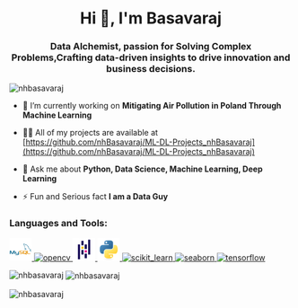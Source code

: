 <h1 align="center">Hi 👋, I'm Basavaraj</h1>
<h3 align="center">Data Alchemist, passion for Solving Complex Problems,Crafting data-driven insights to drive innovation and business decisions.</h3>

<p align="left"> <img src="https://komarev.com/ghpvc/?username=nhbasavaraj&label=Profile%20views&color=0e75b6&style=flat" alt="nhbasavaraj" /> </p>

- 🔭 I’m currently working on **Mitigating Air Pollution in Poland Through Machine Learning**

- 👨‍💻 All of my projects are available at [https://github.com/nhBasavaraj/ML-DL-Projects_nhBasavaraj](https://github.com/nhBasavaraj/ML-DL-Projects_nhBasavaraj)

- 💬 Ask me about **Python, Data Science, Machine Learning, Deep Learning**

- ⚡ Fun and Serious fact **I am a Data Guy**



<h3 align="left">Languages and Tools:</h3>
<p align="left"> <a href="https://www.mysql.com/" target="_blank" rel="noreferrer"> <img src="https://raw.githubusercontent.com/devicons/devicon/master/icons/mysql/mysql-original-wordmark.svg" alt="mysql" width="40" height="40"/> </a> <a href="https://opencv.org/" target="_blank" rel="noreferrer"> <img src="https://www.vectorlogo.zone/logos/opencv/opencv-icon.svg" alt="opencv" width="40" height="40"/> </a> <a href="https://pandas.pydata.org/" target="_blank" rel="noreferrer"> <img src="https://raw.githubusercontent.com/devicons/devicon/2ae2a900d2f041da66e950e4d48052658d850630/icons/pandas/pandas-original.svg" alt="pandas" width="40" height="40"/> </a> <a href="https://www.python.org" target="_blank" rel="noreferrer"> <img src="https://raw.githubusercontent.com/devicons/devicon/master/icons/python/python-original.svg" alt="python" width="40" height="40"/> </a> <a href="https://scikit-learn.org/" target="_blank" rel="noreferrer"> <img src="https://upload.wikimedia.org/wikipedia/commons/0/05/Scikit_learn_logo_small.svg" alt="scikit_learn" width="40" height="40"/> </a> <a href="https://seaborn.pydata.org/" target="_blank" rel="noreferrer"> <img src="https://seaborn.pydata.org/_images/logo-mark-lightbg.svg" alt="seaborn" width="40" height="40"/> </a> <a href="https://www.tensorflow.org" target="_blank" rel="noreferrer"> <img src="https://www.vectorlogo.zone/logos/tensorflow/tensorflow-icon.svg" alt="tensorflow" width="40" height="40"/> </a> </p>

<p><img align="left" src="https://github-readme-stats.vercel.app/api/top-langs?username=nhbasavaraj&show_icons=true&locale=en&layout=compact" alt="nhbasavaraj" /></p>

<p>&nbsp;<img align="center" src="https://github-readme-stats.vercel.app/api?username=nhbasavaraj&show_icons=true&locale=en" alt="nhbasavaraj" /></p>

<p><img align="center" src="https://github-readme-streak-stats.herokuapp.com/?user=nhbasavaraj&" alt="nhbasavaraj" /></p>
